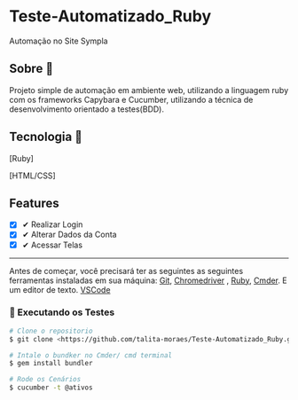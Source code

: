 # Teste-Automatizado_Ruby
Automação no Site Sympla

## Sobre :book:

Projeto simple de automação em ambiente web, utilizando a linguagem ruby com os frameworks Capybara e Cucumber, utilizando a técnica de desenvolvimento orientado a testes(BDD).

## Tecnologia  :rocket:

[Ruby]

[HTML/CSS]

 ## Features

  - [x] ✔ Realizar Login
  - [x] ✔ Alterar Dados da Conta
  - [x] ✔ Acessar Telas
 
<hr>
<p id="pre">
  
 Antes de começar, você precisará ter as seguintes as seguintes ferramentas instaladas em sua máquina:
[Git](https://git-scm.com),
[Chromedriver](https://chromedriver.chromium.org/downloads)
, [Ruby](https://rubyinstaller.org/downloads/), [Cmder](https://cmder.net/). E um editor de texto. [VSCode](https://code.visualstudio.com/)
</p>

### 🎲 Executando os Testes


```bash
# Clone o repositorio
$ git clone <https://github.com/talita-moraes/Teste-Automatizado_Ruby.git>
```
```bash
# Intale o bundker no Cmder/ cmd terminal
$ gem install bundler
```
```bash
# Rode os Cenários
$ cucumber -t @ativos
